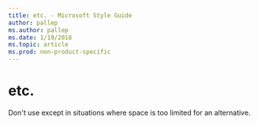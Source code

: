 ```yaml
---
title: etc. - Microsoft Style Guide
author: pallep
ms.author: pallep
ms.date: 1/19/2018
ms.topic: article
ms.prod: non-product-specific
---
```


# etc.

Don't use except in situations where space is too limited for an alternative.
